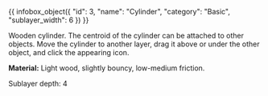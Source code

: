 {{ infobox_object({
	"id": 3,
	"name": "Cylinder",
	"category": "Basic",
	"sublayer_width": 6
}) }}

Wooden cylinder. The centroid of the cylinder can be attached to other objects. Move the cylinder to another layer, drag it above or under the other object, and click the appearing icon.

**Material:** Light wood, slightly bouncy, low-medium friction.

Sublayer depth: 4